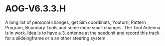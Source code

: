 # AOG-V6.3.3.H
A long list of personal changes, get Sim coordinats, Youturn, Pattern Program, Boundary Tools and some more small changes.
The Tool Antenna is in work. Idea is to have a 3. antenna at the seedunit and record this track for a slideingframe or a an other steering system.
